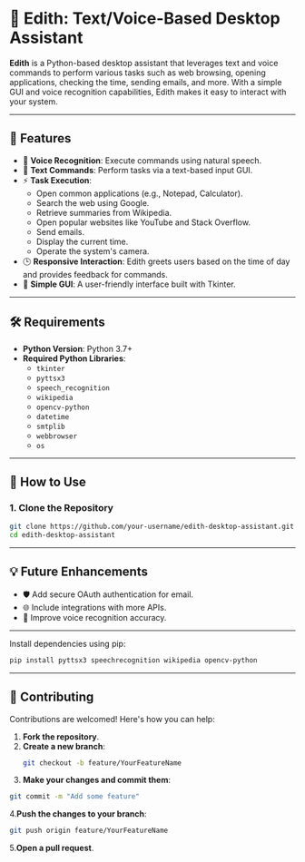 # 🧠 Edith: Text/Voice-Based Desktop Assistant  

**Edith** is a Python-based desktop assistant that leverages text and voice commands to perform various tasks such as web browsing, opening applications, checking the time, sending emails, and more. With a simple GUI and voice recognition capabilities, Edith makes it easy to interact with your system.  

---

## 🌟 Features  

- 🎤 **Voice Recognition**: Execute commands using natural speech.  
- 📝 **Text Commands**: Perform tasks via a text-based input GUI.  
- ⚡ **Task Execution**:  
  - Open common applications (e.g., Notepad, Calculator).  
  - Search the web using Google.  
  - Retrieve summaries from Wikipedia.  
  - Open popular websites like YouTube and Stack Overflow.  
  - Send emails.  
  - Display the current time.  
  - Operate the system's camera.  
- 🕒 **Responsive Interaction**: Edith greets users based on the time of day and provides feedback for commands.  
- 🎨 **Simple GUI**: A user-friendly interface built with Tkinter.  

---

## 🛠 Requirements  

- **Python Version**: Python 3.7+  
- **Required Python Libraries**:  
  - `tkinter`  
  - `pyttsx3`  
  - `speech_recognition`  
  - `wikipedia`  
  - `opencv-python`  
  - `datetime`  
  - `smtplib`  
  - `webbrowser`  
  - `os`  
---
## 🚀 How to Use  

### 1. Clone the Repository  
```bash
git clone https://github.com/your-username/edith-desktop-assistant.git
cd edith-desktop-assistant
```
---
## 💡 Future Enhancements  

- 🛡️ Add secure OAuth authentication for email.  
- 🌐 Include integrations with more APIs.  
- 🎤 Improve voice recognition accuracy.
---
Install dependencies using pip:  
```bash
pip install pyttsx3 speechrecognition wikipedia opencv-python
```
---

## 🤝 Contributing  

Contributions are welcomed! Here's how you can help:

1. **Fork the repository**.
2. **Create a new branch**:
   ```bash
   git checkout -b feature/YourFeatureName
   ```
3. **Make your changes and commit them**:
```bash
git commit -m "Add some feature"
```
4.**Push the changes to your branch**:
```bash
git push origin feature/YourFeatureName
```
5.**Open a pull request**.

